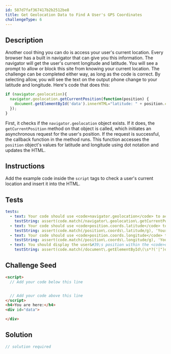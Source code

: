```yaml
---
id: 587d7faf367417b2b2512be8
title: Get Geolocation Data to Find A User's GPS Coordinates
challengeType: 6
---
```


## Description
<section id='description'>
Another cool thing you can do is access your user's current location. Every browser has a built in navigator that can give you this information.
The navigator will get the user's current longitude and latitude.
You will see a prompt to allow or block this site from knowing your current location. The challenge can be completed either way, as long as the code is correct.
By selecting allow, you will see the text on the output phone change to your latitude and longitude.
Here's code that does this:

```js
if (navigator.geolocation){
  navigator.geolocation.getCurrentPosition(function(position) {
    document.getElementById('data').innerHTML="latitude: " + position.coords.latitude + "<br>longitude: " + position.coords.longitude;
  });
}
```

First, it checks if the <code>navigator.geolocation</code> object exists. If it does, the <code>getCurrentPosition</code> method on that object is called, which initiates an asynchronous request for the user's position. If the request is successful, the callback function in the method runs. This function accesses the <code>position</code> object's values for latitude and longitude using dot notation and updates the HTML.
</section>

## Instructions
<section id='instructions'>
Add the example code inside the <code>script</code> tags to check a user's current location and insert it into the HTML.
</section>

## Tests
<section id='tests'>

```yml
tests:
  - text: Your code should use <code>navigator.geolocation</code> to access the user&#39;s current location.
    testString: assert(code.match(/navigator\.geolocation\.getCurrentPosition/g), 'Your code should use <code>navigator.geolocation</code> to access the user&#39;s current location.');
  - text: Your code should use <code>position.coords.latitude</code> to display the user&#39;s latitudinal location.
    testString: assert(code.match(/position\.coords\.latitude/g), 'Your code should use <code>position.coords.latitude</code> to display the user&#39;s latitudinal location.');
  - text: Your code should use <code>position.coords.longitude</code> to display the user&#39;s longitudinal location.
    testString: assert(code.match(/position\.coords\.longitude/g), 'Your code should use <code>position.coords.longitude</code> to display the user&#39;s longitudinal location.');
  - text: You should display the user&#39;s position within the <code>data</code> div element.
    testString: assert(code.match(/document\.getElementById\(\s*?('|")data\1\s*?\)\.innerHTML/g), 'You should display the user&#39;s position within the <code>data</code> div element.');

```

</section>

## Challenge Seed
<section id='challengeSeed'>

<div id='html-seed'>

```html
<script>
  // Add your code below this line


  // Add your code above this line
</script>
<h4>You are here:</h4>
<div id="data">

</div>
```

</div>



</section>

## Solution
<section id='solution'>

```js
// solution required
```

</section>
